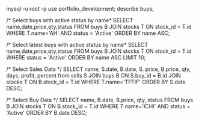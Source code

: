 mysql -u root -p
use portfolio_development;
describe buys;

/* Select buys with active status by name*
SELECT name,date,price,qty,status FROM buys B JOIN stocks T ON stock_id = T.id WHERE T.name='AH' AND status = 'Active' ORDER BY name ASC;

/* Select latest buys with active status by name*
SELECT name,date,price,qty,status FROM buys B JOIN stocks T ON stock_id = T.id WHERE  status = 'Active' ORDER BY name ASC LIMIT 10;

/* Select Sales Data */
SELECT name, S.date, B.date, S. price, B.price, qty, days, profit, percent  from sells S JOIN buys B ON S.buy_id = B.id JOIN stocks T ON B.stock_id = T.id WHERE T.name='TFFIF' ORDER BY S.date DESC;

/* Select Buy Data */
SELECT name, B.date, B.price, qty, status FROM buys B JOIN stocks T ON B.stock_id = T.id WHERE T.name='ICHI'  AND status = 'Active' ORDER BY B.date DESC;